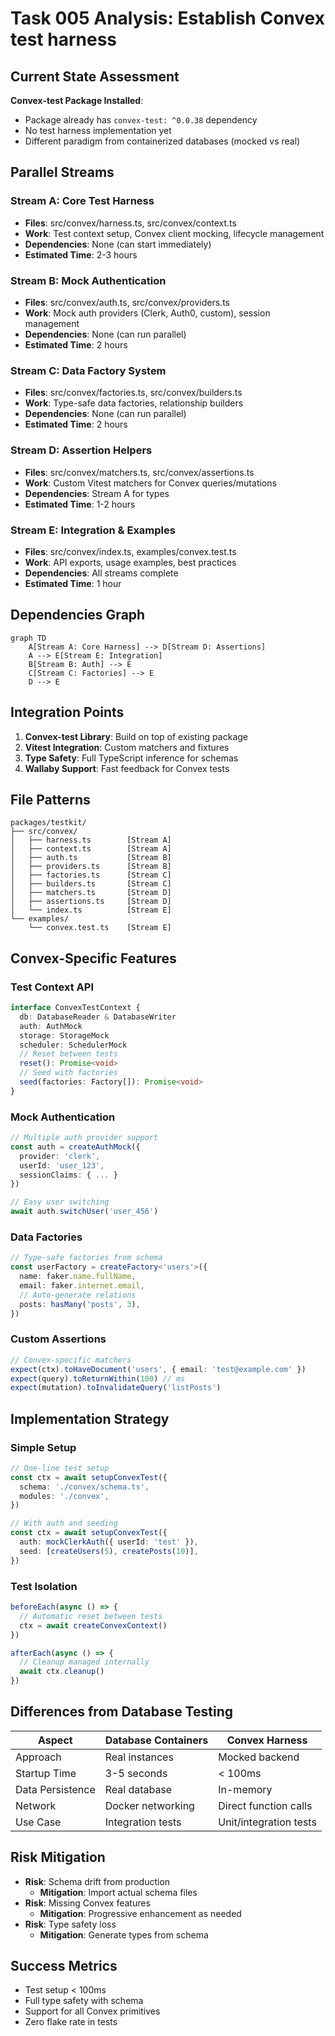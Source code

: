 # Task 005 Analysis: Establish Convex test harness

## Current State Assessment

**Convex-test Package Installed**:

- Package already has `convex-test: ^0.0.38` dependency
- No test harness implementation yet
- Different paradigm from containerized databases (mocked vs real)

## Parallel Streams

### Stream A: Core Test Harness

- **Files**: src/convex/harness.ts, src/convex/context.ts
- **Work**: Test context setup, Convex client mocking, lifecycle management
- **Dependencies**: None (can start immediately)
- **Estimated Time**: 2-3 hours

### Stream B: Mock Authentication

- **Files**: src/convex/auth.ts, src/convex/providers.ts
- **Work**: Mock auth providers (Clerk, Auth0, custom), session management
- **Dependencies**: None (can run parallel)
- **Estimated Time**: 2 hours

### Stream C: Data Factory System

- **Files**: src/convex/factories.ts, src/convex/builders.ts
- **Work**: Type-safe data factories, relationship builders
- **Dependencies**: None (can run parallel)
- **Estimated Time**: 2 hours

### Stream D: Assertion Helpers

- **Files**: src/convex/matchers.ts, src/convex/assertions.ts
- **Work**: Custom Vitest matchers for Convex queries/mutations
- **Dependencies**: Stream A for types
- **Estimated Time**: 1-2 hours

### Stream E: Integration & Examples

- **Files**: src/convex/index.ts, examples/convex.test.ts
- **Work**: API exports, usage examples, best practices
- **Dependencies**: All streams complete
- **Estimated Time**: 1 hour

## Dependencies Graph

```mermaid
graph TD
    A[Stream A: Core Harness] --> D[Stream D: Assertions]
    A --> E[Stream E: Integration]
    B[Stream B: Auth] --> E
    C[Stream C: Factories] --> E
    D --> E
```

## Integration Points

1. **Convex-test Library**: Build on top of existing package
2. **Vitest Integration**: Custom matchers and fixtures
3. **Type Safety**: Full TypeScript inference for schemas
4. **Wallaby Support**: Fast feedback for Convex tests

## File Patterns

```
packages/testkit/
├── src/convex/
│   ├── harness.ts        [Stream A]
│   ├── context.ts        [Stream A]
│   ├── auth.ts           [Stream B]
│   ├── providers.ts      [Stream B]
│   ├── factories.ts      [Stream C]
│   ├── builders.ts       [Stream C]
│   ├── matchers.ts       [Stream D]
│   ├── assertions.ts     [Stream D]
│   └── index.ts          [Stream E]
└── examples/
    └── convex.test.ts    [Stream E]
```

## Convex-Specific Features

### Test Context API

```typescript
interface ConvexTestContext {
  db: DatabaseReader & DatabaseWriter
  auth: AuthMock
  storage: StorageMock
  scheduler: SchedulerMock
  // Reset between tests
  reset(): Promise<void>
  // Seed with factories
  seed(factories: Factory[]): Promise<void>
}
```

### Mock Authentication

```typescript
// Multiple auth provider support
const auth = createAuthMock({
  provider: 'clerk',
  userId: 'user_123',
  sessionClaims: { ... }
})

// Easy user switching
await auth.switchUser('user_456')
```

### Data Factories

```typescript
// Type-safe factories from schema
const userFactory = createFactory<'users'>({
  name: faker.name.fullName,
  email: faker.internet.email,
  // Auto-generate relations
  posts: hasMany('posts', 3),
})
```

### Custom Assertions

```typescript
// Convex-specific matchers
expect(ctx).toHaveDocument('users', { email: 'test@example.com' })
expect(query).toReturnWithin(100) // ms
expect(mutation).toInvalidateQuery('listPosts')
```

## Implementation Strategy

### Simple Setup

```typescript
// One-line test setup
const ctx = await setupConvexTest({
  schema: './convex/schema.ts',
  modules: './convex',
})

// With auth and seeding
const ctx = await setupConvexTest({
  auth: mockClerkAuth({ userId: 'test' }),
  seed: [createUsers(5), createPosts(10)],
})
```

### Test Isolation

```typescript
beforeEach(async () => {
  // Automatic reset between tests
  ctx = await createConvexContext()
})

afterEach(async () => {
  // Cleanup managed internally
  await ctx.cleanup()
})
```

## Differences from Database Testing

| Aspect           | Database Containers | Convex Harness         |
| ---------------- | ------------------- | ---------------------- |
| Approach         | Real instances      | Mocked backend         |
| Startup Time     | 3-5 seconds         | < 100ms                |
| Data Persistence | Real database       | In-memory              |
| Network          | Docker networking   | Direct function calls  |
| Use Case         | Integration tests   | Unit/integration tests |

## Risk Mitigation

- **Risk**: Schema drift from production
  - **Mitigation**: Import actual schema files
- **Risk**: Missing Convex features
  - **Mitigation**: Progressive enhancement as needed
- **Risk**: Type safety loss
  - **Mitigation**: Generate types from schema

## Success Metrics

- Test setup < 100ms
- Full type safety with schema
- Support for all Convex primitives
- Zero flake rate in tests
